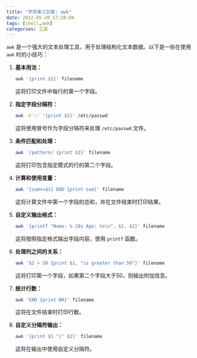 ```yaml
---
title: "字符串三剑客: awk"
date: 2022-05-20 17:28:04
tags: [shell,awk]
categories: 工具 
---
```


`awk` 是一个强大的文本处理工具，用于处理结构化文本数据。以下是一些在使用 `awk` 时的小技巧：

1. **基本用法：**
   ```bash
   awk '{print $1}' filename
   ```

   这将打印文件中每行的第一个字段。

2. **指定字段分隔符：**
   ```bash
   awk -F':' '{print $1}' /etc/passwd
   ```

   这将使用冒号作为字段分隔符来处理 `/etc/passwd` 文件。

<!-- more -->

3. **条件匹配和处理：**
   ```bash
   awk '/pattern/ {print $2}' filename
   ```

   这将打印包含指定模式的行的第二个字段。

4. **计算和使用变量：**
   ```bash
   awk '{sum+=$1} END {print sum}' filename
   ```

   这将计算文件中第一个字段的总和，并在文件结束时打印结果。

5. **自定义输出格式：**
   ```bash
   awk '{printf "Name: %-10s Age: %s\n", $1, $2}' filename
   ```

   这将按照指定格式输出字段内容，使用 `printf` 函数。

6. **处理列之间的关系：**
   ```bash
   awk '$2 > 50 {print $1, "is greater than 50"}' filename
   ```

   这将打印第一个字段，如果第二个字段大于50，则输出附加信息。

7. **统计行数：**
   ```bash
   awk 'END {print NR}' filename
   ```

   这将在文件结束时打印行数。

8. **自定义分隔符输出：**
   ```bash
   awk '{print $1 "|" $2}' filename
   ```

   这将在输出中使用自定义分隔符。
